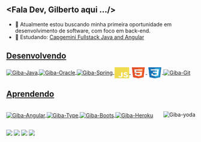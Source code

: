 
## <Fala Dev, Gilberto aqui .../>

- 🔭 Atualmente estou buscando minha primeira oportunidade em desenvolvimento de software, com foco em back-end.
- 🌱 Estudando:  <a href="https://web.digitalinnovation.one/track/capgemini-fullstack-java-and-angular?tab=path">Capgemini Fullstack Java and Angular</a>

<div>
  <a href="https://github.com/XxGiillxX">
</div>
<div>
<h2>Desenvolvendo</h2>
<img align="center" alt="Giba-Java" height="30" width="40" src="https://cdn.jsdelivr.net/gh/devicons/devicon/icons/java/java-original.svg">
<img align="center" alt="Giba-Oracle" height="30" width="40" src="https://cdn.jsdelivr.net/gh/devicons/devicon/icons/oracle/oracle-original.svg">
<img align="center" alt="Giba-Spring" height="30" width="40" src="https://cdn.jsdelivr.net/gh/devicons/devicon/icons/spring/spring-original.svg">
<img align="center" alt="Giba-Js" height="30" width="40" src="https://raw.githubusercontent.com/devicons/devicon/master/icons/javascript/javascript-plain.svg">
<img align="center" alt="Giba-HTML" height="30" width="40" src="https://raw.githubusercontent.com/devicons/devicon/master/icons/html5/html5-original.svg">
<img align="center" alt="Giba-CSS" height="30" width="40" src="https://raw.githubusercontent.com/devicons/devicon/master/icons/css3/css3-original.svg">
<img align="center" alt="Giba-Git" height="30" width="40" src="https://cdn.jsdelivr.net/gh/devicons/devicon/icons/git/git-original.svg">
</div>
</div>
<div>
<h2>Aprendendo</h2>
<div style="display: inline_block"><br> 
<img align="center" alt="Giba-Angular" height="30" width="40" src="https://cdn.jsdelivr.net/gh/devicons/devicon/icons/angularjs/angularjs-original.svg">
<img align="center" alt="Giba-Type" height="30" width="40" src="https://cdn.jsdelivr.net/gh/devicons/devicon/icons/typescript/typescript-original.svg">
<img align="center" alt="Giba-Boots" height="30" width="40" src="https://cdn.jsdelivr.net/gh/devicons/devicon/icons/bootstrap/bootstrap-original.svg">
<img align="center" alt="Giba-Heroku" height="30" width="40" src="https://cdn.jsdelivr.net/gh/devicons/devicon/icons/heroku/heroku-original.svg">
<img align="right" height="180em" alt="Giba-yoda" src="http://clubedosgeeks.com.br/wp-content/uploads/2016/01/quando_compila.gif">
</div>



##

<div> 
  <a href="https://wa.me/5581987955381?text=Oi%20Gilberto%20tudo%20bem%20?" target="_blank"><img src="https://img.shields.io/badge/WhatsApp-25D366?style=for-the-badge&logo=whatsapp&logoColor=white" target="_blank"></a> 
 <a href="https://discord.gg/qYQfsyMPNw" target="_blank"><img src="https://img.shields.io/badge/Discord-7289DA?style=for-the-badge&logo=discord&logoColor=white" target="_blank"></a> 
  <a href = "mailto:gilbertomacena@gmail.com"><img src="https://img.shields.io/badge/-Gmail-%23333?style=for-the-badge&logo=gmail&logoColor=red" target="_blank"></a>
  <a href="https://www.linkedin.com/in/gilbertomacena" target="_blank"><img src="https://img.shields.io/badge/-LinkedIn-%230077B5?style=for-the-badge&logo=linkedin&logoColor=white" target="_blank"></a> 
</div>
